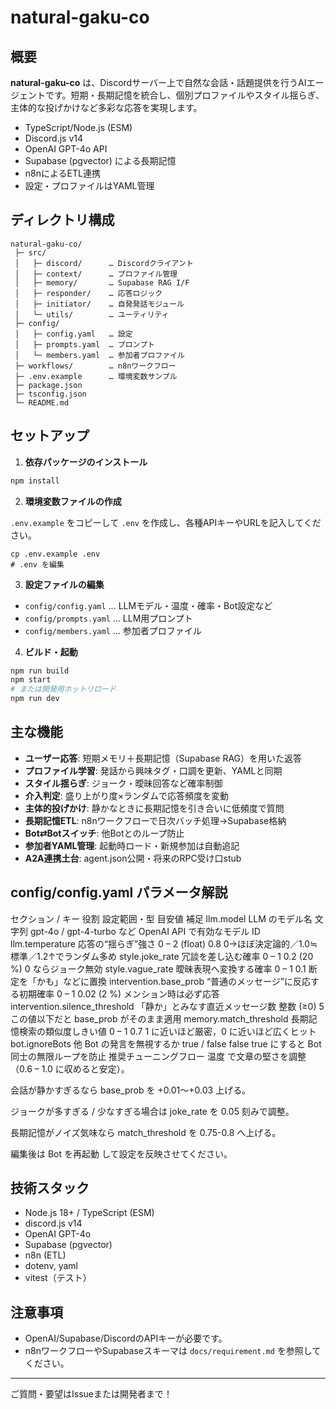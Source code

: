 # natural-gaku-co

## 概要

**natural-gaku-co** は、Discordサーバー上で自然な会話・話題提供を行うAIエージェントです。短期・長期記憶を統合し、個別プロファイルやスタイル揺らぎ、主体的な投げかけなど多彩な応答を実現します。

- TypeScript/Node.js (ESM)
- Discord.js v14
- OpenAI GPT-4o API
- Supabase (pgvector) による長期記憶
- n8nによるETL連携
- 設定・プロファイルはYAML管理

## ディレクトリ構成

```
natural-gaku-co/
 ├─ src/
 │   ├─ discord/      … Discordクライアント
 │   ├─ context/      … プロファイル管理
 │   ├─ memory/       … Supabase RAG I/F
 │   ├─ responder/    … 応答ロジック
 │   ├─ initiator/    … 自発発話モジュール
 │   └─ utils/        … ユーティリティ
 ├─ config/
 │   ├─ config.yaml   … 設定
 │   ├─ prompts.yaml  … プロンプト
 │   └─ members.yaml  … 参加者プロファイル
 ├─ workflows/        … n8nワークフロー
 ├─ .env.example      … 環境変数サンプル
 ├─ package.json
 ├─ tsconfig.json
 └─ README.md
```

## セットアップ

1. **依存パッケージのインストール**

```bash
npm install
```

2. **環境変数ファイルの作成**

`.env.example` をコピーして `.env` を作成し、各種APIキーやURLを記入してください。

```
cp .env.example .env
# .env を編集
```

3. **設定ファイルの編集**

- `config/config.yaml` … LLMモデル・温度・確率・Bot設定など
- `config/prompts.yaml` … LLM用プロンプト
- `config/members.yaml` … 参加者プロファイル

4. **ビルド・起動**

```bash
npm run build
npm start
# または開発用ホットリロード
npm run dev
```

## 主な機能

- **ユーザー応答**: 短期メモリ＋長期記憶（Supabase RAG）を用いた返答
- **プロファイル学習**: 発話から興味タグ・口調を更新、YAMLと同期
- **スタイル揺らぎ**: ジョーク・曖昧回答など確率制御
- **介入判定**: 盛り上がり度×ランダムで応答頻度を変動
- **主体的投げかけ**: 静かなときに長期記憶を引き合いに低頻度で質問
- **長期記憶ETL**: n8nワークフローで日次バッチ処理→Supabase格納
- **Bot⇄Botスイッチ**: 他Botとのループ防止
- **参加者YAML管理**: 起動時ロード・新規参加は自動追記
- **A2A連携土台**: agent.json公開・将来のRPC受け口stub

## config/config.yaml パラメータ解説

セクション / キー	役割	設定範囲・型	目安値	補足
llm.model	LLM のモデル名	文字列	gpt-4o / gpt-4-turbo など	OpenAI API で有効なモデル ID
llm.temperature	応答の“揺らぎ”強さ	0 – 2 (float)	0.8	0→ほぼ決定論的／1.0≒標準／1.2↑でランダム多め
style.joke_rate	冗談を差し込む確率	0 – 1	0.2 (20 %)	0 ならジョーク無効
style.vague_rate	曖昧表現へ変換する確率	0 – 1	0.1	断定を「かも」などに置換
intervention.base_prob	“普通のメッセージ”に反応する初期確率	0 – 1	0.02 (2 %)	メンション時は必ず応答
intervention.silence_threshold	「静か」とみなす直近メッセージ数	整数 (≥0)	5	この値以下だと base_prob がそのまま適用
memory.match_threshold	長期記憶検索の類似度しきい値	0 – 1	0.7	1 に近いほど厳密，0 に近いほど広くヒット
bot.ignoreBots	他 Bot の発言を無視するか	true / false	false	true にすると Bot 同士の無限ループを防止
推奨チューニングフロー
温度 で文章の堅さを調整（0.6 – 1.0 に収めると安定）。

会話が静かすぎるなら base_prob を +0.01～+0.03 上げる。

ジョークが多すぎる / 少なすぎる場合は joke_rate を 0.05 刻みで調整。

長期記憶がノイズ気味なら match_threshold を 0.75-0.8 へ上げる。

編集後は Bot を再起動 して設定を反映させてください。

## 技術スタック

- Node.js 18+ / TypeScript (ESM)
- discord.js v14
- OpenAI GPT-4o
- Supabase (pgvector)
- n8n (ETL)
- dotenv, yaml
- vitest（テスト）

## 注意事項
- OpenAI/Supabase/DiscordのAPIキーが必要です。
- n8nワークフローやSupabaseスキーマは `docs/requirement.md` を参照してください。

---

ご質問・要望はIssueまたは開発者まで！ 